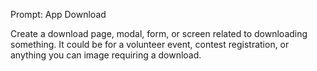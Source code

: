 Prompt: App Download

Create a download page, modal, form, or screen related to downloading something. It could be for a volunteer event, contest registration, or anything you can image requiring a download.
